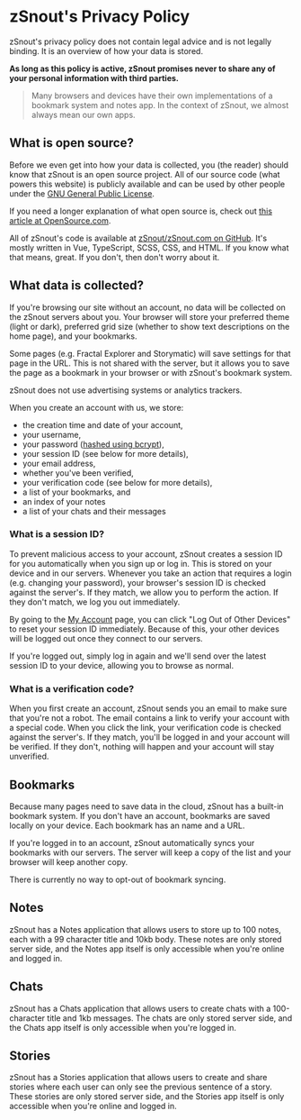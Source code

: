 # zSnout's Privacy Policy

zSnout's privacy policy does not contain legal advice and is not legally
binding. It is an overview of how your data is stored.

**As long as this policy is active, zSnout promises never to share any of your
personal information with third parties.**

> Many browsers and devices have their own implementations of a bookmark system
> and notes app. In the context of zSnout, we almost always mean our own apps.

## What is open source?

Before we even get into how your data is collected, you (the reader) should know
that zSnout is an open source project. All of our source code (what powers this
website) is publicly available and can be used by other people under the
[GNU General Public License](https://www.gnu.org/licenses/gpl-3.0.en.html).

If you need a longer explanation of what open source is, check out
[this article at OpenSource.com](https://opensource.com/resources/what-open-source).

All of zSnout's code is available at
[zSnout/zSnout.com on GitHub](https://github.com/zSnout/zSnout.com). It's mostly
written in Vue, TypeScript, SCSS, CSS, and HTML. If you know what that means,
great. If you don't, then don't worry about it.

## What data is collected?

If you're browsing our site without an account, no data will be collected on the
zSnout servers about you. Your browser will store your preferred theme (light or
dark), preferred grid size (whether to show text descriptions on the home page),
and your bookmarks.

Some pages (e.g. Fractal Explorer and Storymatic) will save settings for that
page in the URL. This is not shared with the server, but it allows you to save
the page as a bookmark in your browser or with zSnout's bookmark system.

zSnout does not use advertising systems or analytics trackers.

When you create an account with us, we store:

- the creation time and date of your account,
- your username,
- your password
  ([hashed using bcrypt](https://nordpass.com/blog/password-hash/)),
- your session ID (see below for more details),
- your email address,
- whether you've been verified,
- your verification code (see below for more details),
- a list of your bookmarks, and
- an index of your notes
- a list of your chats and their messages

### What is a session ID?

To prevent malicious access to your account, zSnout creates a session ID for you
automatically when you sign up or log in. This is stored on your device and in
our servers. Whenever you take an action that requires a login (e.g. changing
your password), your browser's session ID is checked against the server's. If
they match, we allow you to perform the action. If they don't match, we log you
out immediately.

By going to the [My Account](/my-account) page, you can click "Log Out of Other
Devices" to reset your session ID immediately. Because of this, your other
devices will be logged out once they connect to our servers.

If you're logged out, simply log in again and we'll send over the latest session
ID to your device, allowing you to browse as normal.

### What is a verification code?

When you first create an account, zSnout sends you an email to make sure that
you're not a robot. The email contains a link to verify your account with a
special code. When you click the link, your verification code is checked against
the server's. If they match, you'll be logged in and your account will be
verified. If they don't, nothing will happen and your account will stay
unverified.

## Bookmarks

Because many pages need to save data in the cloud, zSnout has a built-in
bookmark system. If you don't have an account, bookmarks are saved locally on
your device. Each bookmark has an name and a URL.

If you're logged in to an account, zSnout automatically syncs your bookmarks
with our servers. The server will keep a copy of the list and your browser will
keep another copy.

There is currently no way to opt-out of bookmark syncing.

## Notes

zSnout has a Notes application that allows users to store up to 100 notes, each
with a 99 character title and 10kb body. These notes are only stored server
side, and the Notes app itself is only accessible when you're online and logged
in.

## Chats

zSnout has a Chats application that allows users to create chats with a
100-character title and 1kb messages. The chats are only stored server side, and
the Chats app itself is only accessible when you're logged in.

## Stories

zSnout has a Stories application that allows users to create and share stories
where each user can only see the previous sentence of a story. These stories are
only stored server side, and the Stories app itself is only accessible when
you're online and logged in.
